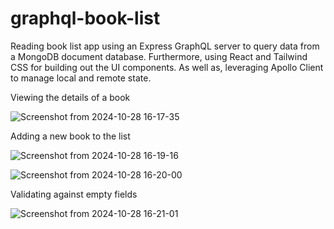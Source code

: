 # graphql-book-list
Reading book list app using an Express GraphQL server to query data from a MongoDB document database. Furthermore, using React and Tailwind CSS for building out the UI components. As well as, leveraging Apollo Client to manage local and remote state.

Viewing the details of a book

![Screenshot from 2024-10-28 16-17-35](https://github.com/user-attachments/assets/36ac61a7-aa0d-4216-b506-380aaea31889)


Adding a new book to the list

![Screenshot from 2024-10-28 16-19-16](https://github.com/user-attachments/assets/d8fc86a2-8cc8-4926-95e0-6636b990f0ae)

![Screenshot from 2024-10-28 16-20-00](https://github.com/user-attachments/assets/b10b1784-9b70-4f83-a77a-37de37a01c45)


Validating against empty fields

![Screenshot from 2024-10-28 16-21-01](https://github.com/user-attachments/assets/8a4b3d0f-3a28-4c26-b0d6-2464bd6e895d)

